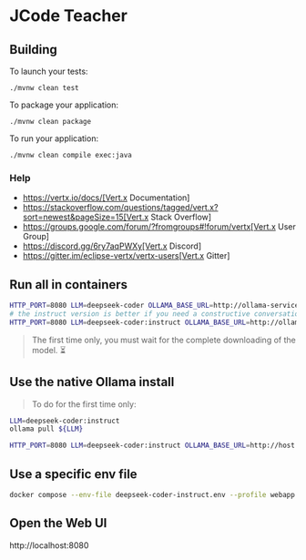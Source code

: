 # JCode Teacher

## Building

To launch your tests:
```
./mvnw clean test
```

To package your application:
```
./mvnw clean package
```

To run your application:
```
./mvnw clean compile exec:java
```

### Help

* https://vertx.io/docs/[Vert.x Documentation]
* https://stackoverflow.com/questions/tagged/vert.x?sort=newest&pageSize=15[Vert.x Stack Overflow]
* https://groups.google.com/forum/?fromgroups#!forum/vertx[Vert.x User Group]
* https://discord.gg/6ry7aqPWXy[Vert.x Discord]
* https://gitter.im/eclipse-vertx/vertx-users[Vert.x Gitter]

## Run all in containers

```bash
HTTP_PORT=8080 LLM=deepseek-coder OLLAMA_BASE_URL=http://ollama-service:11434 docker compose --profile container up
# the instruct version is better if you need a constructive conversation to create a tutorial for example
HTTP_PORT=8080 LLM=deepseek-coder:instruct OLLAMA_BASE_URL=http://ollama-service:11434 docker compose --profile container up
```
> The first time only, you must wait for the complete downloading of the model. ⏳

## Use the native Ollama install

> To do for the first time only:
```bash
LLM=deepseek-coder:instruct
ollama pull ${LLM}
```

```bash
HTTP_PORT=8080 LLM=deepseek-coder:instruct OLLAMA_BASE_URL=http://host.docker.internal:11434 docker compose --profile webapp up
```

## Use a specific env file

```bash
docker compose --env-file deepseek-coder-instruct.env --profile webapp up
```

## Open the Web UI

http://localhost:8080

